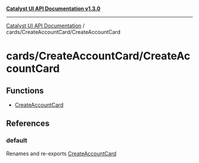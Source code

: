 [**Catalyst UI API Documentation v1.3.0**](../../../README.md)

---

[Catalyst UI API Documentation](../../../README.md) / cards/CreateAccountCard/CreateAccountCard

# cards/CreateAccountCard/CreateAccountCard

## Functions

- [CreateAccountCard](functions/CreateAccountCard.md)

## References

### default

Renames and re-exports [CreateAccountCard](functions/CreateAccountCard.md)
